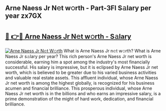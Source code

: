 ## Arne Naess Jr N𝚎t w𝚘rth - Part-3Fl S𝚊lary per year zx7GX

# <h2><a href="http://gc2aze9.nevu.top/?p=Arne+Naess+Jr">🔗 👉🔴 Arne Naess Jr N𝚎t w𝚘rth - S𝚊lary</a></h2>

[![Arne Naess Jr N𝚎t W𝚘rth](https://i.imgur.com/Oavwk0R.jpeg)](http://gc2aze9.nevu.top/?p=Arne+Naess+Jr)
What is Arne Naess Jr n𝚎t w𝚘rth? What is Arne Naess Jr s𝚊lary per year?
This rich person's Arne Naess Jr net worth is considerable, earning him a spot among the industry's most financially successful. His salary is impressive, but it is eclipsed by Arne Naess Jr net worth, which is believed to be greater due to his varied business activities and valuable real estate assets. This affluent individual, whose Arne Naess Jr net worth is among the highest globally, is recognized for his business acumen and financial brilliance. This prosperous individual, whose Arne Naess Jr net worth is in the billions and who earns an impressive salary, is a prime demonstration of the might of hard work, dedication, and financial brilliance.
